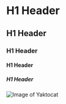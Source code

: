 # H1 Header 
## H1 Header 
### H1 Header 
#### H1 Header 
##### H1 Header 

![Image of Yaktocat](https://octodex.github.com/images/yaktocat.png)
